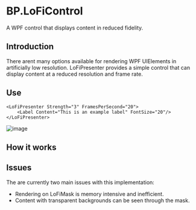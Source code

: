 # BP.LoFiControl
A WPF control that displays content in reduced fidelity.

## Introduction
There arent many options available for rendering WPF UIElements in artificially low resolution.
LoFiPresenter provides a simple control that can display content at a reduced resolution and frame rate.

## Use
```xaml
<LoFiPresenter Strength="3" FramesPerSecond="20">
    <Label Content="This is an example label" FontSize="20"/>
</LoFiPresenter>
```
![image](https://github.com/benpollarduk/BP.LoFiControl/assets/129943363/2ed37738-01c3-4a9b-b560-a2016ea162de)

## How it works

## Issues
The are currently two main issues with this implementation:
* Rendering on LoFiMask is memory intensive and inefficient.
* Content with transparent backgrounds can be seen through the mask.
